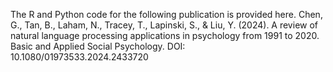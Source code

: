 The R and Python code for the following publication is provided here.
Chen, G., Tan, B., Laham, N., Tracey, T., Lapinski, S., & Liu, Y. (2024). A review of natural language processing applications in psychology from 1991 to 2020. Basic and Applied Social Psychology. DOI: 10.1080/01973533.2024.2433720

